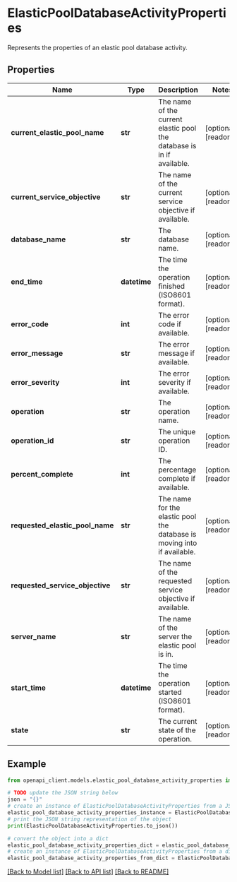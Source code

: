 # ElasticPoolDatabaseActivityProperties

Represents the properties of an elastic pool database activity.

## Properties

Name | Type | Description | Notes
------------ | ------------- | ------------- | -------------
**current_elastic_pool_name** | **str** | The name of the current elastic pool the database is in if available. | [optional] [readonly] 
**current_service_objective** | **str** | The name of the current service objective if available. | [optional] [readonly] 
**database_name** | **str** | The database name. | [optional] [readonly] 
**end_time** | **datetime** | The time the operation finished (ISO8601 format). | [optional] [readonly] 
**error_code** | **int** | The error code if available. | [optional] [readonly] 
**error_message** | **str** | The error message if available. | [optional] [readonly] 
**error_severity** | **int** | The error severity if available. | [optional] [readonly] 
**operation** | **str** | The operation name. | [optional] [readonly] 
**operation_id** | **str** | The unique operation ID. | [optional] [readonly] 
**percent_complete** | **int** | The percentage complete if available. | [optional] [readonly] 
**requested_elastic_pool_name** | **str** | The name for the elastic pool the database is moving into if available. | [optional] [readonly] 
**requested_service_objective** | **str** | The name of the requested service objective if available. | [optional] [readonly] 
**server_name** | **str** | The name of the server the elastic pool is in. | [optional] [readonly] 
**start_time** | **datetime** | The time the operation started (ISO8601 format). | [optional] [readonly] 
**state** | **str** | The current state of the operation. | [optional] [readonly] 

## Example

```python
from openapi_client.models.elastic_pool_database_activity_properties import ElasticPoolDatabaseActivityProperties

# TODO update the JSON string below
json = "{}"
# create an instance of ElasticPoolDatabaseActivityProperties from a JSON string
elastic_pool_database_activity_properties_instance = ElasticPoolDatabaseActivityProperties.from_json(json)
# print the JSON string representation of the object
print(ElasticPoolDatabaseActivityProperties.to_json())

# convert the object into a dict
elastic_pool_database_activity_properties_dict = elastic_pool_database_activity_properties_instance.to_dict()
# create an instance of ElasticPoolDatabaseActivityProperties from a dict
elastic_pool_database_activity_properties_from_dict = ElasticPoolDatabaseActivityProperties.from_dict(elastic_pool_database_activity_properties_dict)
```
[[Back to Model list]](../README.md#documentation-for-models) [[Back to API list]](../README.md#documentation-for-api-endpoints) [[Back to README]](../README.md)


